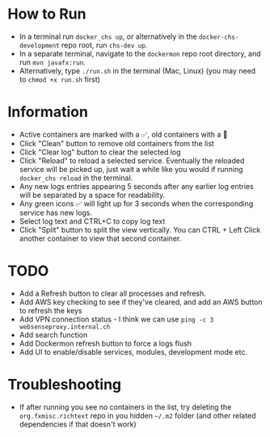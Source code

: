 # How to Run
* In a terminal run `docker_chs up`, or alternatively in the `docker-chs-development` repo root, run `chs-dev up`.
* In a separate terminal, navigate to the `dockermon` repo root directory, and run `mvn javafx:run`.
* Alternatively, type `./run.sh` in the terminal (Mac, Linux) (you may need to `chmod +x run.sh` first)
# Information
* Active containers are marked with a ✅, old containers with a 🛑
* Click "Clean" button to remove old containers from the list
* Click "Clear log" button to clear the selected log
* Click "Reload" to reload a selected service. Eventually the reloaded service will be picked up, just wait a while like you would if running `docker_chs reload` in the terminal.
* Any new logs entries appearing 5 seconds after any earlier log entries will be separated by a space for readability.
* Any green icons ✅ will light up for 3 seconds when the corresponding service has new logs.
* Select log text and CTRL+C to copy log text
* Click "Split" button to split the view vertically. You can CTRL + Left Click another container to view that second container.
# TODO
* Add a Refresh button to clear all processes and refresh.
* Add AWS key checking to see if they've cleared, and add an AWS button to refresh the keys
* Add VPN connection status - I think we can use `ping -c 3 websenseproxy.internal.ch`
* Add search function
* Add Dockermon refresh button to force a logs flush
* Add UI to enable/disable services, modules, development mode etc.
# Troubleshooting
* If after running you see no containers in the list, try deleting the `org.fxmisc.richtext` repo in you hidden `~/.m2` folder (and other related dependencies if that doesn't work)
